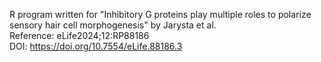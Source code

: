R program written for "Inhibitory G proteins play multiple roles to polarize sensory hair cell morphogenesis" by Jarysta et al. 
<br> Reference: eLife2024;12:RP88186 
<br> DOI: https://doi.org/10.7554/eLife.88186.3
